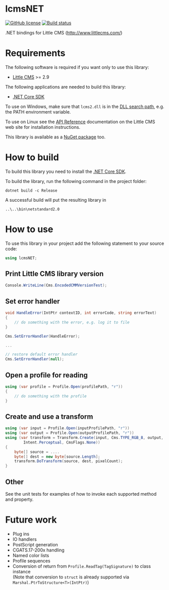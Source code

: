 # lcmsNET
[![GitHub license](https://img.shields.io/static/v1?label=license&message=MIT&color=green)](https://github.com/jrshoare/lcmsNET/blob/master/LICENSE)
[![Build status](https://travis-ci.org/jrshoare/lcmsNET.svg?branch=master)](https://travis-ci.org/jrshoare/lcmsNET)

.NET bindings for Little CMS (http://www.littlecms.com/)

# Requirements
The following software is required if you want only to use this library:  
* [Little CMS](http://www.littlecms.com/download.html) >= 2.9

The following applications are needed to build this library:

* [.NET Core SDK](https://dotnet.microsoft.com/download/visual-studio-sdks)

To use on Windows, make sure that `lcms2.dll` is in the [DLL search path](https://docs.microsoft.com/en-gb/windows/win32/dlls/dynamic-link-library-search-order), e.g. the PATH environment variable.

To use on Linux see the [API Reference](http://www.littlecms.com/LittleCMS2.9%20API.pdf) documentation on the Little CMS web site for installation instructions.

This library is available as a [NuGet package](https://www.nuget.org/packages/lcmsNET/) too.

# How to build

To build this library you need to install the [.NET Core SDK](https://dotnet.microsoft.com/download/visual-studio-sdks).

To build the library, run the following command in the project folder:
```
dotnet build -c Release
```
A successful build will put the resulting library in
```
..\..\bin\netstandard2.0
```

# How to use

To use this library in your project add the following statement to your source code:
```csharp
using lcmsNET;
```

## Print Little CMS library version
```csharp
Console.WriteLine(Cms.EncodedCMMVersionTest);
```

## Set error handler
```csharp
void HandleError(IntPtr contextID, int errorCode, string errorText)
{
    // do something with the error, e.g. log it to file
}

Cms.SetErrorHandler(HandleError);

...

// restore default error handler
Cms.SetErrorHandler(null);
```

## Open a profile for reading
```csharp
using (var profile = Profile.Open(profilePath, "r"))
{
    // do something with the profile
}
```

## Create and use a transform
```csharp
using (var input = Profile.Open(inputProfilePath, "r"))
using (var output = Profile.Open(outputProfilePath, "r"))
using (var transform = Transform.Create(input, Cms.TYPE_RGB_8, output, Cms.TYPE_RGB_8,
        Intent.Perceptual, CmsFlags.None))
{
    byte[] source = ....
    byte[] dest = new byte[source.Length];
    transform.DoTransform(source, dest, pixelCount);
}

```

## Other
See the unit tests for examples of how to invoke each supported method and property.

# Future work
* Plug ins
* IO handlers
* PostScript generation
* CGATS.17-200x handling
* Named color lists
* Profile sequences
* Conversion of return from `Profile.ReadTag(TagSignature)` to class instance  
(Note that conversion to `struct` is already supported via `Marshal.PtrToStructure<T>(IntPtr)`)
